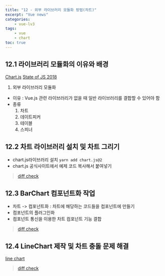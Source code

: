 ```yaml
--- 
title: "12 - 외부 라이브러리 모듈화 방법(차트)" 
excerpt: "Vue news"
categories: 
    - vue-lv3
tags: 
    - vue
    - chart
toc: true
--- 
```


## 12.1 라이브러리 모듈화의 이유와 배경

[Chart.js](https://www.chartjs.org/docs/latest/)
[State of JS 2018](https://2018.stateofjs.com/front-end-frameworks/overview/)

1. 외부 라이브러리 모듈화
- 이유 : Vue.js 관련 라이브러리가 없을 때 일반 라이브러리를 결합할 수 있어야 함
- 종류
    1. 차트
    2. 데이트피커
    3. 테이블
    4. 스피너

## 12.2 차트 라이브러리 설치 및 차트 그리기

- chart.js라이브러리 설치 `yarn add chart.js@2`
- chart.js 공식사이트에서 예제 코드 복사해서 붙여넣기

>[diff check](https://github.com/wjddk0909/vue-chart/commit/f519e97f0f1b5d8ba43f0037dc0bf00a3a3749cd)

## 12.3 BarChart 컴포넌트화 작업

- 차트 -> 컴포넌트화 : 차트에 해당하는 코드들을 컴포넌트에 만들기
- 컴포넌트의 플러그인화
- 컴포넌트 통신을 이용한 차트 컴포넌트 기능 결합

>[diff check](https://github.com/wjddk0909/vue-chart/commit/3c445f959ca7a499906e6f9cd172005831351145)

## 12.4 LineChart 제작 및 차트 충돌 문제 해결

[line chart](https://www.chartjs.org/docs/latest/getting-started/)

>[diff check](https://github.com/wjddk0909/vue-chart/commit/bc92bf4dd663572e1b9ee8cb6ae893cb6c8a3a37)




